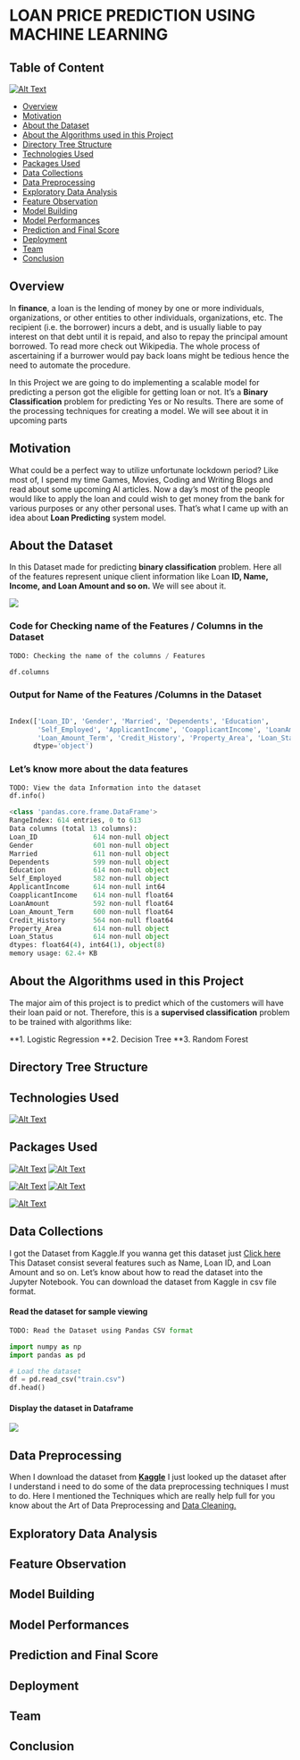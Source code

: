 # LOAN PRICE PREDICTION USING MACHINE LEARNING #
## Table of Content ##

[![Alt Text](Images/1.png)](https://medium.com/@Nivitus./loan-price-prediction-using-machine-learning-b585aafa3e7)

- [Overview](#overview)
- [Motivation](#motivation)
- [About the Dataset](#about-the-dataset)
- [About the Algorithms used in this Project](#about-the-algorithms-used-in-this-project)
- [Directory Tree Structure](#directory-tree-structure) 
- [Technologies Used](#technologies-used) 
- [Packages Used](#packages-used)
- [Data Collections](#data-collections)
- [Data Preprocessing](#data-preprocessing)
- [Exploratory Data Analysis](#exploratory-data-analysis)
- [Feature Observation](#feature-observation)
- [Model Building](#model-building)
- [Model Performances](#model-performances)
- [Prediction and Final Score](#prediction-and-final-score)
- [Deployment](#deployment)
- [Team](#team)
- [Conclusion](#conclusion)


## Overview

In **finance**, a loan is the lending of money by one or more individuals, organizations, or other entities to other individuals, organizations, etc. The recipient (i.e. the borrower) incurs a debt, and is usually liable to pay interest on that debt until it is repaid, and also to repay the principal amount borrowed. To read more check out Wikipedia. The whole process of ascertaining if a burrower would pay back loans might be tedious hence the need to automate the procedure.

In this Project we are going to do implementing a scalable model for predicting a person got the eligible for getting loan or not. It’s a **Binary Classification** problem for predicting Yes or No results. There are some of the processing techniques for creating a model. We will see about it in upcoming parts

## Motivation

What could be a perfect way to utilize unfortunate lockdown period? Like most of, I spend my time Games, Movies, Coding and Writing Blogs and read about some upcoming AI articles. Now a day’s most of the people would like to apply the loan and could wish to get money from the bank for various purposes or any other personal uses. That’s what I came up with an idea about **Loan Predicting** system model.


## About the Dataset

In this Dataset made for predicting **binary classification** problem. Here all of the features represent unique client information like Loan **ID, Name, Income, and Loan Amount and so on.** We will see about it.

![](Images/12.JPG)

### Code for Checking name of the Features / Columns in the Dataset

``` python
TODO: Checking the name of the columns / Features

df.columns
```
### Output for Name of the Features /Columns in the Dataset

``` python

Index(['Loan_ID', 'Gender', 'Married', 'Dependents', 'Education',
       'Self_Employed', 'ApplicantIncome', 'CoapplicantIncome', 'LoanAmount',
       'Loan_Amount_Term', 'Credit_History', 'Property_Area', 'Loan_Status'],
      dtype='object')
```
### Let’s know more about the data features

``` python
TODO: View the data Information into the dataset
df.info()
```

``` python
<class 'pandas.core.frame.DataFrame'>
RangeIndex: 614 entries, 0 to 613
Data columns (total 13 columns):
Loan_ID              614 non-null object
Gender               601 non-null object
Married              611 non-null object
Dependents           599 non-null object
Education            614 non-null object
Self_Employed        582 non-null object
ApplicantIncome      614 non-null int64
CoapplicantIncome    614 non-null float64
LoanAmount           592 non-null float64
Loan_Amount_Term     600 non-null float64
Credit_History       564 non-null float64
Property_Area        614 non-null object
Loan_Status          614 non-null object
dtypes: float64(4), int64(1), object(8)
memory usage: 62.4+ KB
```
## About the Algorithms used in this Project

The major aim of this project is to predict which of the customers will have their loan paid or not. Therefore, this is a **supervised classification** problem to be trained with algorithms like:

**1. Logistic Regression
**2. Decision Tree
**3. Random Forest


## Directory Tree Structure


## Technologies Used

[![Alt Text](Images/19.JPG)](https://www.python.org/)

## Packages Used

[![Alt Text](Images/14.png)](https://numpy.org/doc/)  [![Alt Text](Images/15.png)](https://pandas.pydata.org/)    

[![Alt Text](Images/16.png)](https://seaborn.pydata.org/)  [![Alt Text](Images/17.jpg)](https://matplotlib.org/)
  
[![Alt Text](Images/00.JPG)](https://scikit-learn.org/stable/)


## Data Collections

I got the Dataset from Kaggle.If you wanna get this dataset just [Click here](https://www.kaggle.com/altruistdelhite04/loan-prediction-problem-dataset) This Dataset consist several features such as Name, Loan ID, and Loan Amount and so on. Let’s know about how to read the dataset into the Jupyter Notebook. You can download the dataset from Kaggle in csv file format.

#### Read the dataset for sample viewing

``` python
TODO: Read the Dataset using Pandas CSV format

import numpy as np
import pandas as pd

# Load the dataset
df = pd.read_csv("train.csv") 
df.head()
```

#### Display the dataset in Dataframe

![](Images/13.JPG)

## Data Preprocessing

When I download the dataset from **[Kaggle](https://www.kaggle.com/altruistdelhite04/loan-prediction-problem-dataset)** I just looked up the dataset after I understand i need to do some of the data preprocessing techniques I must to do. Here I mentioned the Techniques which are really help full for you know about the Art of Data Preprocessing and [Data Cleaning.](https://towardsdatascience.com/the-art-of-cleaning-your-data-b713dbd49726)


## Exploratory Data Analysis


## Feature Observation


## Model Building


## Model Performances


## Prediction and Final Score


## Deployment


## Team


## Conclusion
